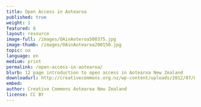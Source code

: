 ```yaml
---
title: Open Access in Aotearoa
published: true
weight: 1
featured: 6
layout: resource
image-full: /images/OAinAoteroa500375.jpg
image-thumb: /images/OAinAotearoa200150.jpg
topic: oa
language: en
medium: print
permalink: /open-access-in-aotearoa/
blurb: 12 page introduction to open access in Aotearoa New Zealand
downloadurl: http://creativecommons.org.nz/wp-content/uploads/2012/07/Open-Access-in-Aotearoaset-to-print.pdf
embed:
author: Creative Commons Aotearoa New Zealand
license: CC BY 
---
```

